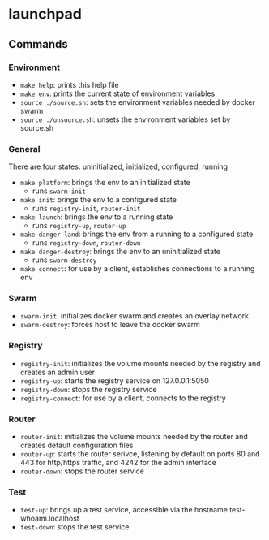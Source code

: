 # launchpad

## Commands

### Environment

- `make help`: prints this help file
- `make env`: prints the current state of environment variables
- `source ./source.sh`: sets the environment variables needed by docker swarm
- `source ./unsource.sh`: unsets the environment variables set by source.sh

### General

There are four states: uninitialized, initialized, configured, running

- `make platform`: brings the env to an initialized state
    - runs `swarm-init`
- `make init`: brings the env to a configured state
    - runs `registry-init`, `router-init`
- `make launch`: brings the env to a running state
    - runs `registry-up`, `router-up`
- `make danger-land`: brings the env from a running to a configured state
    - runs `registry-down`, `router-down`
- `make danger-destroy`: brings the env to an uninitialized state
    - runs `swarm-destroy`
- `make connect`: for use by a client, establishes connections to a running env

### Swarm

- `swarm-init`: initializes docker swarm and creates an overlay network
- `swarm-destroy`: forces host to leave the docker swarm

### Registry

- `registry-init`: initializes the volume mounts needed by the registry and
  creates an admin user
- `registry-up`: starts the registry service on 127.0.0.1:5050
- `registry-down`: stops the registry service
- `registry-connect`: for use by a client, connects to the registry

### Router

- `router-init`: initializes the volume mounts needed by the router and creates
  default configuration files
- `router-up`: starts the router serivce, listening by default on ports 80 and
  443 for http/https traffic, and 4242 for the admin interface
- `router-down`: stops the router service

### Test

- `test-up`: brings up a test service, accessible via the hostname
  test-whoami.localhost
- `test-down`: stops the test service

